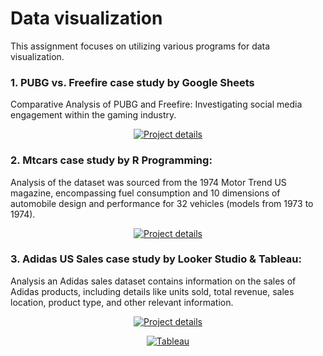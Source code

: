 # Data visualization

This assignment focuses on utilizing various programs for data visualization.

### 1. PUBG vs. Freefire case study by Google Sheets
Comparative Analysis of PUBG and Freefire: Investigating social media engagement within the gaming industry.

<div align="center">
  
[![Project details](https://img.shields.io/badge/%F0%9F%8E%AE%20Project%20Details%20%F0%9F%8E%AE%20-%20%23d3a625?style=for-the-badge)
](https://www.notion.so/Data-Visualization-Homework-02985b4ef0534cd78e8263994d581563?pvs=4)

</div>

### 2. Mtcars case study by R Programming:
Analysis of the dataset was sourced from the 1974 Motor Trend US magazine, encompassing fuel consumption and 10 dimensions of automobile design and performance for 32 vehicles (models from 1973 to 1974).

<div align="center">

[![Project details](https://img.shields.io/badge/%F0%9F%9A%97%20Project%20Details%20%F0%9F%9A%97-%20%230b5394?style=for-the-badge)
](https://www.notion.so/Data-Visualization-Homework-02985b4ef0534cd78e8263994d581563?pvs=4)

</div>

### 3. Adidas US Sales case study by Looker Studio & Tableau:
Analysis an Adidas sales dataset contains information on the sales of Adidas products, including details like units sold, total revenue, sales location, product type, and other relevant information.

<div align="center">

[![Project details](https://img.shields.io/badge/%F0%9F%91%9F%20Project%20Details%20%F0%9F%91%9F%20-%20%23999999?style=for-the-badge)
](https://lookerstudio.google.com/reporting/dbf5faae-6d8c-470e-9aa8-0eeb1e37eaed)

[![Tableau](https://img.shields.io/badge/%F0%9F%93%8A%20Tableau%20%F0%9F%93%8A%20%20-%20%23626262?style=for-the-badge)
](https://public.tableau.com/views/ReportAdidasUSSalesDatasets/Dashboard1?:language=en-US&:sid=&:display_count=n&:origin=viz_share_link)

</div>
